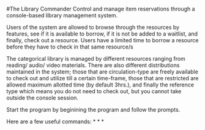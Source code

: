 #The Library Commander
Control and manage item reservations through a console-based library management system.

Users of the system are allowed to browse through the resources by features, see if it is available to borrow, if it is not be added to a waitlist, and finally, check out a resource.
Users have a limited time to borrow a resource before they have to check in that same resource/s

The categorical library is managed by different resources ranging from reading/ audio/ video materials. There are also different distributions maintained in the system; those that are circulation-type are freely available to check out and utilize till a certain time-frame, those that are restricted are allowed maximum allotted time (by default 3hrs.), and finally the reference type which means you do not need to check out, but you cannot take outside the console session.

Start the program by beginining the program and follow the prompts. 

Here are a few useful commands:
*
*
*